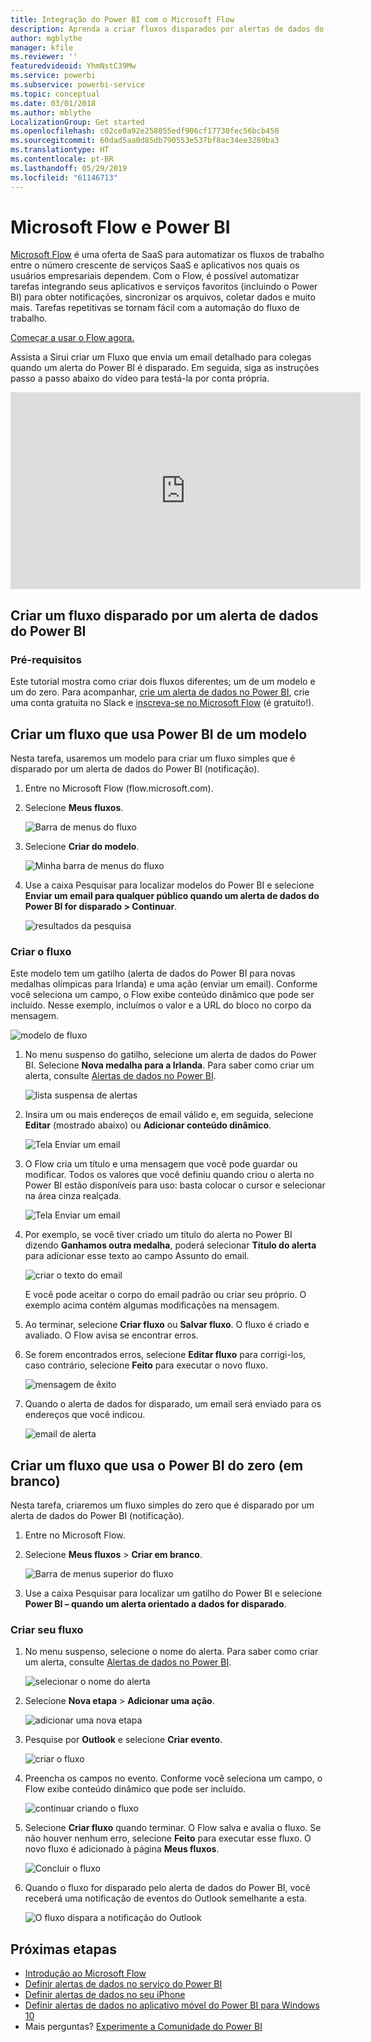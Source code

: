 ```yaml
---
title: Integração do Power BI com o Microsoft Flow
description: Aprenda a criar fluxos disparados por alertas de dados do Power BI.
author: mgblythe
manager: kfile
ms.reviewer: ''
featuredvideoid: YhmNstC39Mw
ms.service: powerbi
ms.subservice: powerbi-service
ms.topic: conceptual
ms.date: 03/01/2018
ms.author: mblythe
LocalizationGroup: Get started
ms.openlocfilehash: c02ce0a92e258055edf906cf17730fec56bcb450
ms.sourcegitcommit: 60dad5aa0d85db790553e537bf8ac34ee3289ba3
ms.translationtype: HT
ms.contentlocale: pt-BR
ms.lasthandoff: 05/29/2019
ms.locfileid: "61146713"
---
```

# <a name="microsoft-flow-and-power-bi"></a>Microsoft Flow e Power BI

[Microsoft Flow](https://flow.microsoft.com/documentation/getting-started) é uma oferta de SaaS para automatizar os fluxos de trabalho entre o número crescente de serviços SaaS e aplicativos nos quais os usuários empresariais dependem. Com o Flow, é possível automatizar tarefas integrando seus aplicativos e serviços favoritos (incluindo o Power BI) para obter notificações, sincronizar os arquivos, coletar dados e muito mais. Tarefas repetitivas se tornam fácil com a automação do fluxo de trabalho.

[Começar a usar o Flow agora.](https://flow.microsoft.com/documentation/getting-started)

Assista a Sirui criar um Fluxo que envia um email detalhado para colegas quando um alerta do Power BI é disparado. Em seguida, siga as instruções passo a passo abaixo do vídeo para testá-la por conta própria.

<iframe width="560" height="315" src="https://www.youtube.com/embed/YhmNstC39Mw" frameborder="0" allowfullscreen></iframe>

## <a name="create-a-flow-that-is-triggered-by-a-power-bi-data-alert"></a>Criar um fluxo disparado por um alerta de dados do Power BI

### <a name="prerequisites"></a>Pré-requisitos
Este tutorial mostra como criar dois fluxos diferentes; um de um modelo e um do zero. Para acompanhar, [crie um alerta de dados no Power BI](service-set-data-alerts.md), crie uma conta gratuita no Slack e [inscreva-se no Microsoft Flow](https://flow.microsoft.com/#home-signup) (é gratuito!).

## <a name="create-a-flow-that-uses-power-bi---from-a-template"></a>Criar um fluxo que usa Power BI de um modelo
Nesta tarefa, usaremos um modelo para criar um fluxo simples que é disparado por um alerta de dados do Power BI (notificação).

1. Entre no Microsoft Flow (flow.microsoft.com).
2. Selecione **Meus fluxos**.
   
   ![Barra de menus do fluxo](media/service-flow-integration/power-bi-my-flows.png)
3. Selecione **Criar do modelo**.
   
    ![Minha barra de menus do fluxo](media/service-flow-integration/power-bi-template.png)
4. Use a caixa Pesquisar para localizar modelos do Power BI e selecione **Enviar um email para qualquer público quando um alerta de dados do Power BI for disparado > Continuar**.
   
    ![resultados da pesquisa](media/service-flow-integration/power-bi-flow-alert.png)


### <a name="build-the-flow"></a>Criar o fluxo
Este modelo tem um gatilho (alerta de dados do Power BI para novas medalhas olímpicas para Irlanda) e uma ação (enviar um email). Conforme você seleciona um campo, o Flow exibe conteúdo dinâmico que pode ser incluído.  Nesse exemplo, incluímos o valor e a URL do bloco no corpo da mensagem.

![modelo de fluxo](media/service-flow-integration/power-bi-template1.png)

1. No menu suspenso do gatilho, selecione um alerta de dados do Power BI. Selecione **Nova medalha para a Irlanda**. Para saber como criar um alerta, consulte [Alertas de dados no Power BI](service-set-data-alerts.md).
   
   ![lista suspensa de alertas](media/service-flow-integration/power-bi-trigger-flow.png)
2. Insira um ou mais endereços de email válido e, em seguida, selecione **Editar** (mostrado abaixo) ou **Adicionar conteúdo dinâmico**. 
   
   ![Tela Enviar um email](media/service-flow-integration/power-bi-flow-email.png)

3. O Flow cria um título e uma mensagem que você pode guardar ou modificar. Todos os valores que você definiu quando criou o alerta no Power BI estão disponíveis para uso: basta colocar o cursor e selecionar na área cinza realçada. 

   ![Tela Enviar um email](media/service-flow-integration/power-bi-flow-email-default.png)

1.  Por exemplo, se você tiver criado um título do alerta no Power BI dizendo **Ganhamos outra medalha**, poderá selecionar **Título do alerta** para adicionar esse texto ao campo Assunto do email.

    ![criar o texto do email](media/service-flow-integration/power-bi-flow-message.png)

    E você pode aceitar o corpo do email padrão ou criar seu próprio. O exemplo acima contém algumas modificações na mensagem.

1. Ao terminar, selecione **Criar fluxo** ou **Salvar fluxo**.  O fluxo é criado e avaliado.  O Flow avisa se encontrar erros.
2. Se forem encontrados erros, selecione **Editar fluxo** para corrigi-los, caso contrário, selecione **Feito** para executar o novo fluxo.
   
   ![mensagem de êxito](media/service-flow-integration/power-bi-flow-running.png)
5. Quando o alerta de dados for disparado, um email será enviado para os endereços que você indicou.  
   
   ![email de alerta](media/service-flow-integration/power-bi-flow-email2.png)

## <a name="create-a-flow-that-uses-power-bi---from-scratch-blank"></a>Criar um fluxo que usa o Power BI do zero (em branco)
Nesta tarefa, criaremos um fluxo simples do zero que é disparado por um alerta de dados do Power BI (notificação).

1. Entre no Microsoft Flow.
2. Selecione **Meus fluxos** > **Criar em branco**.
   
   ![Barra de menus superior do fluxo](media/service-flow-integration/power-bi-my-flows.png)
3. Use a caixa Pesquisar para localizar um gatilho do Power BI e selecione **Power BI – quando um alerta orientado a dados for disparado**.

### <a name="build-your-flow"></a>Criar seu fluxo
1. No menu suspenso, selecione o nome do alerta.  Para saber como criar um alerta, consulte [Alertas de dados no Power BI](service-set-data-alerts.md).
   
    ![selecionar o nome do alerta](media/service-flow-integration/power-bi-totalstores2.png)
2. Selecione **Nova etapa** > **Adicionar uma ação**.
   
   ![adicionar uma nova etapa](media/service-flow-integration/power-bi-new-step.png)
3. Pesquise por **Outlook** e selecione **Criar evento**.
   
   ![criar o fluxo](media/service-flow-integration/power-bi-create-event.png)
4. Preencha os campos no evento. Conforme você seleciona um campo, o Flow exibe conteúdo dinâmico que pode ser incluído.
   
   ![continuar criando o fluxo](media/service-flow-integration/power-bi-flow-event.png)
5. Selecione **Criar fluxo** quando terminar.  O Flow salva e avalia o fluxo. Se não houver nenhum erro, selecione **Feito** para executar esse fluxo.  O novo fluxo é adicionado à página **Meus fluxos**.
   
   ![Concluir o fluxo](media/service-flow-integration/power-bi-flow-running.png)
6. Quando o fluxo for disparado pelo alerta de dados do Power BI, você receberá uma notificação de eventos do Outlook semelhante a esta.
   
    ![O fluxo dispara a notificação do Outlook](media/service-flow-integration/power-bi-flow-notice.png)

## <a name="next-steps"></a>Próximas etapas
* [Introdução ao Microsoft Flow](https://flow.microsoft.com/documentation/getting-started/)
* [Definir alertas de dados no serviço do Power BI](service-set-data-alerts.md)
* [Definir alertas de dados no seu iPhone](consumer/mobile/mobile-set-data-alerts-in-the-mobile-apps.md)
* [Definir alertas de dados no aplicativo móvel do Power BI para Windows 10](consumer/mobile/mobile-set-data-alerts-in-the-mobile-apps.md)
* Mais perguntas? [Experimente a Comunidade do Power BI](http://community.powerbi.com/)

